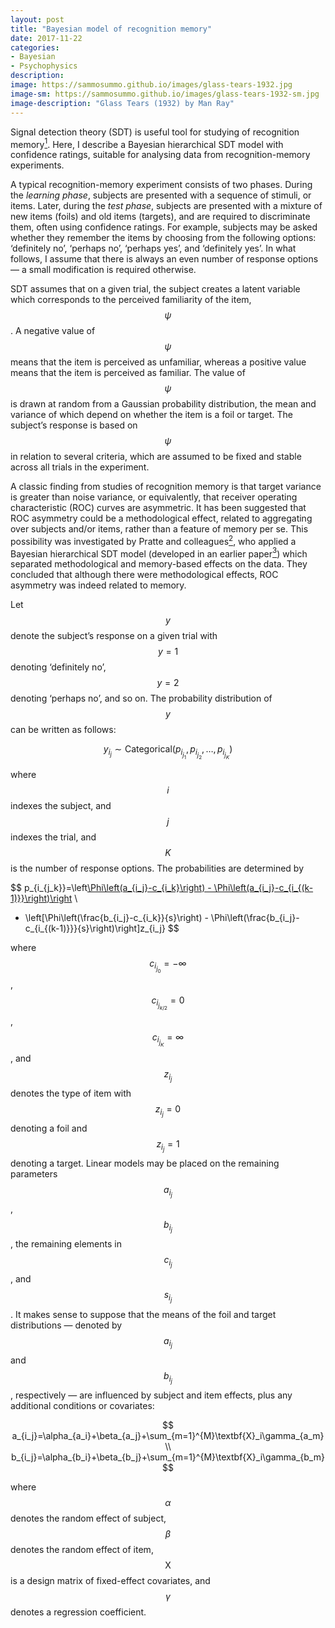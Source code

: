 ```yaml
---
layout: post
title: "Bayesian model of recognition memory"
date: 2017-11-22
categories:
- Bayesian
- Psychophysics
description:
image: https://sammosummo.github.io/images/glass-tears-1932.jpg
image-sm: https://sammosummo.github.io/images/glass-tears-1932-sm.jpg
image-description: "Glass Tears (1932) by Man Ray"
---
```

Signal detection theory (SDT) is useful tool for studying of recognition memory[<sup>1</sup>]. Here, I describe a Bayesian hierarchical SDT model with confidence ratings, suitable for analysing data from recognition-memory experiments.

[<sup>1</sup>]: https://www.ncbi.nlm.nih.gov/pubmed/4867890 "Kintsch, W. (1967). Memory and decision aspects of recognition learning. Psychological Review, 74(6), 496–504."

A typical recognition-memory experiment consists of two phases. During the *learning phase*, subjects are presented with a sequence of stimuli, or items. Later, during the *test phase*, subjects are presented with a mixture of new items (foils) and old items (targets), and are required to discriminate them, often using confidence ratings. For example, subjects may be asked whether they remember the items by choosing from the following options: ‘definitely no’, ‘perhaps no’, ‘perhaps yes’, and ‘definitely yes’. In what follows, I assume that there is always an even number of response options — a small modification is required otherwise.

SDT assumes that on a given trial, the subject creates a latent variable which corresponds to the perceived familiarity of the item, $$\psi$$. A negative value of $$\psi$$ means that the item is perceived as unfamiliar, whereas a positive value means that the item is perceived as familiar. The value of $$\psi$$ is drawn at random from a Gaussian probability distribution, the mean and variance of which depend on whether the item is a foil or target. The subject’s response is based on $$\psi$$ in relation to several criteria, which are assumed to be fixed and stable across all trials in the experiment.

A classic finding from studies of recognition memory is that target variance is greater than noise variance, or equivalently, that receiver operating characteristic (ROC) curves are asymmetric. It has been suggested that ROC asymmetry could be a methodological effect, related to aggregating over subjects and/or items, rather than a feature of memory per se. This possibility was investigated by Pratte and colleagues[<sup>2</sup>], who applied a Bayesian hierarchical SDT model (developed in an earlier paper[<sup>3</sup>]) which separated methodological and memory-based effects on the data. They concluded that although there were methodological effects, ROC asymmetry was indeed related to memory.

[<sup>2</sup>]: https://doi.org/10.1037/a0017682 "Pratte, M. S., Rouder, J. N., & Morey, R. D., (2010). Separating mnemonic process from participant and item effects in the assessment of ROC asymmetries. Journal of Experimental Psychology: Learning, Memory, and Cognition, 36(1), 224–232."

[<sup>3</sup>]: https://doi.org/10.1016/j.jmp.2008.02.001 "Morey, R. D., Pratte, M. S., & Rouder, J. N. (2008). Problematic effects of aggregation in zROC analysis and a hierarchical modeling solution. Journal of Mathematical Psychology, 52, 376–388."

Let $$y$$ denote the subject’s response on a given trial with $$y =1$$ denoting ‘definitely no’, $$y=2$$ denoting ‘perhaps no’, and so on. The probability distribution of $$y$$ can be written as follows: 

$$
y_{i_j}\sim\textrm{Categorical}\left(p_{i_{j_1}},p_{i_{j_2}},\dots{},p_{i_{j_K}}\right)
$$

where $$i$$ indexes the subject, and $$j$$ indexes the trial, and $$K$$ is the number of response options. The probabilities are determined by

$$
p_{i_{j_k}}=\left[\Phi\left(a_{i_j}-c_{i_k}\right) - \Phi\left(a_{i_j}-c_{i_{(k-1)}}\right)\right](1-z_{i_j}) \\
+ \left[\Phi\left(\frac{b_{i_j}-c_{i_k}}{s}\right) - \Phi\left(\frac{b_{i_j}-c_{i_{(k-1)}}}{s}\right)\right]z_{i_j}
$$

where $$c_{i_{j_0}}=-\infty$$, $$c_{i_{j_{k/2}}}=0$$, $$c_{i_{j_K}}=\infty$$, and $$z_{i_j}$$ denotes the type of item with $$z_{i_j}=0$$ denoting a foil and $$z_{i_j}=1$$ denoting a target. Linear models may be placed on the remaining parameters $$a_{i_j}$$, $$b_{i_j}$$, the remaining elements in $$c_{i_j}$$, and $$s_{i_j}$$. It makes sense to suppose that the means of the foil and target distributions — denoted by $$a_{i_j}$$ and $$b_{i_j}$$, respectively — are influenced by subject and item effects, plus any additional conditions or covariates:

$$
a_{i_j}=\alpha_{a_i}+\beta_{a_j}+\sum_{m=1}^{M}\textbf{X}_i\gamma_{a_m}\\
b_{i_j}=\alpha_{b_i}+\beta_{b_j}+\sum_{m=1}^{M}\textbf{X}_i\gamma_{b_m}
$$

where $$\alpha$$ denotes the random effect of subject, $$\beta$$ denotes the random effect of item, $$\textrm{X}$$ is a design matrix of fixed-effect covariates, and $$\gamma$$ denotes a regression coefficient.